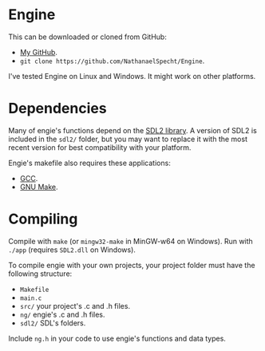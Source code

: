 # Engine

This can be downloaded or cloned from GitHub:
- [My GitHub](https://github.com/NathanaelSpecht/Engine).
- `git clone https://github.com/NathanaelSpecht/Engine`.

I've tested Engine on Linux and Windows.
It might work on other platforms.

# Dependencies

Many of engie's functions depend on the [SDL2 library](https://libsdl.org).
A version of SDL2 is included in the `sdl2/` folder, but you may want to 
replace it with the most recent version for best compatibility with your 
platform.

Engie's makefile also requires these applications:
- [GCC](https://gcc.gnu.org).
- [GNU Make](https://gnu.org/software/make).

# Compiling

Compile with `make` (or `mingw32-make` in MinGW-w64 on Windows).
Run with `./app` (requires `SDL2.dll` on Windows).

To compile engie with your own projects, your project folder must have the 
following structure:
- `Makefile`
- `main.c`
- `src/` your project's .c and .h files.
- `ng/` engie's .c and .h files.
- `sdl2/` SDL's folders.

Include `ng.h` in your code to use engie's functions and data types.

